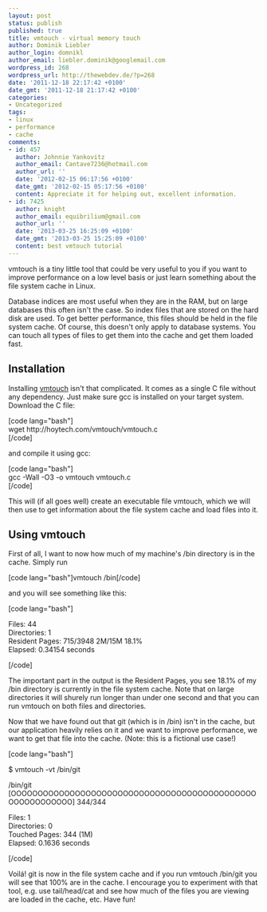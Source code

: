 ```yaml
---
layout: post
status: publish
published: true
title: vmtouch - virtual memory touch
author: Dominik Liebler
author_login: domnikl
author_email: liebler.dominik@googlemail.com
wordpress_id: 268
wordpress_url: http://thewebdev.de/?p=268
date: '2011-12-18 22:17:42 +0100'
date_gmt: '2011-12-18 21:17:42 +0100'
categories:
- Uncategorized
tags:
- linux
- performance
- cache
comments:
- id: 457
  author: Johnnie Yankovitz
  author_email: Cantave7236@hotmail.com
  author_url: ''
  date: '2012-02-15 06:17:56 +0100'
  date_gmt: '2012-02-15 05:17:56 +0100'
  content: Appreciate it for helping out, excellent information.
- id: 7425
  author: knight
  author_email: equibrilium@gmail.com
  author_url: ''
  date: '2013-03-25 16:25:09 +0100'
  date_gmt: '2013-03-25 15:25:09 +0100'
  content: best vmtouch tutorial
---
```

<p>vmtouch is a tiny little tool that could be very useful to you if you want to improve performance on a low level basis or just learn something about the file system cache in Linux.</p>
<p>Database indices are most useful when they are in the RAM, but on large databases this often isn't the case. So index files that are stored on the hard disk are used. To get better performance, this files should be held in the file system cache. Of course, this doesn't only apply to database systems. You can touch all types of files to get them into the cache and get them loaded fast.</p>
<h2>Installation</h2>
<p>Installing <a href="http://hoytech.com/vmtouch/" target="_blank">vmtouch</a> isn't that complicated. It comes as a single C file without any dependency. Just make sure gcc is installed on your target system. Download the C file:</p>
<p>[code lang="bash"]<br />
wget http://hoytech.com/vmtouch/vmtouch.c<br />
[/code]</p>
<p>and compile it using gcc:</p>
<p>[code lang="bash"]<br />
 gcc -Wall -O3 -o vmtouch vmtouch.c<br />
 [/code]</p>
<p>This will (if all goes well) create an executable file vmtouch, which we will then use to get information about the file system cache and load files into it.</p>
<h2>Using vmtouch</h2>
<p>First of all, I want to now how much of my machine's /bin directory is in the cache. Simply run</p>
<p>[code lang="bash"]vmtouch /bin[/code]</p>
<p>and you will see something like this:</p>
<p>[code lang="bash"]</p>
<p>Files: 44<br />
 Directories: 1<br />
 Resident Pages: 715/3948 2M/15M 18.1%<br />
 Elapsed: 0.34154 seconds</p>
<p>[/code]</p>
<p>The important part in the output is the Resident Pages, you see 18.1% of my /bin directory is currently in the file system cache. Note that on large directories it will shurely run longer than under one second and that you can run vmtouch on both files and directories.</p>
<p>Now that we have found out that git (which is in /bin) isn't in the cache, but our application heavily relies on it and we want to improve performance, we want to get that file into the cache. (Note: this is a fictional use case!)</p>
<p>[code lang="bash"]</p>
<p>$ vmtouch -vt /bin/git</p>
<p>/bin/git<br />
[OOOOOOOOOOOOOOOOOOOOOOOOOOOOOOOOOOOOOOOOOOOOOOOOOOOOOOOOOO] 344/344</p>
<p>Files: 1<br />
 Directories: 0<br />
 Touched Pages: 344 (1M)<br />
 Elapsed: 0.1636 seconds</p>
<p>[/code]</p>
<p>Voilá! git is now in the file system cache and if you run vmtouch /bin/git you will see that 100% are in the cache. I encourage you to experiment with that tool, e.g. use tail/head/cat and see how much of the files you are viewing are loaded in the cache, etc. Have fun!</p>
